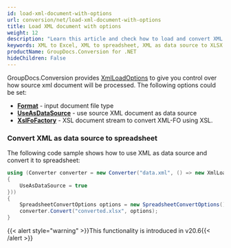 ```yaml
---
id: load-xml-document-with-options
url: conversion/net/load-xml-document-with-options
title: Load XML document with options
weight: 12
description: "Learn this article and check how to load and convert XML documents with advanced options using GroupDocs.Conversion for .NET API."
keywords: XML to Excel, XML to spreadsheet, XML as data source to XLSX
productName: GroupDocs.Conversion for .NET
hideChildren: False
---
```

GroupDocs.Conversion provides [XmlLoadOptions](https://reference.groupdocs.com/conversion/net/groupdocs.conversion.options.load/xmlloadoptions) to give you control over how source xml document will be processed. The following options could be set: 

*   **[Format](https://reference.groupdocs.com/conversion/net/groupdocs.conversion.options.load/loadoptions/format)** - input document file type
*   **[UseAsDataSource](https://reference.groupdocs.com/conversion/net/groupdocs.conversion.options.load/xmlloadoptions/useasdatasource)** - use source XML document as data source
*   **[XslFoFactory](https://reference.groupdocs.com/conversion/net/groupdocs.conversion.options.load/xmlloadoptions/xslfofactory)** - XSL document stream to convert XML-FO using XSL.

### Convert XML as data source to spreadsheet

The following code sample shows how to use XML as data source and convert it to spreadsheet:

```csharp
using (Converter converter = new Converter("data.xml", () => new XmlLoadOptions
{
    UseAsDataSource = true
}))
{
    SpreadsheetConvertOptions options = new SpreadsheetConvertOptions();
    converter.Convert("converted.xlsx", options);
}
```

{{< alert style="warning" >}}This functionality is introduced in v20.6{{< /alert >}}
